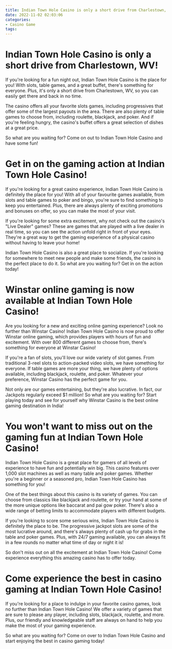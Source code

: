 ```yaml
---
title: Indian Town Hole Casino is only a short drive from Charlestown, WV!
date: 2022-11-02 02:03:06
categories:
- Casino Game
tags:
---
```



#  Indian Town Hole Casino is only a short drive from Charlestown, WV!

If you're looking for a fun night out, Indian Town Hole Casino is the place for you! With slots, table games, and a great buffet, there's something for everyone. Plus, it's only a short drive from Charlestown, WV, so you can easily get there and back in no time.

The casino offers all your favorite slots games, including progressives that offer some of the largest payouts in the area. There are also plenty of table games to choose from, including roulette, blackjack, and poker. And if you're feeling hungry, the casino's buffet offers a great selection of dishes at a great price.

So what are you waiting for? Come on out to Indian Town Hole Casino and have some fun!

#  Get in on the gaming action at Indian Town Hole Casino!

If you're looking for a great casino experience, Indian Town Hole Casino is definitely the place for you! With all of your favourite games available, from slots and table games to poker and bingo, you're sure to find something to keep you entertained. Plus, there are always plenty of exciting promotions and bonuses on offer, so you can make the most of your visit.

If you're looking for some extra excitement, why not check out the casino's "Live Dealer" games? These are games that are played with a live dealer in real time, so you can see the action unfold right in front of your eyes. They're a great way to get the gaming experience of a physical casino without having to leave your home!

Indian Town Hole Casino is also a great place to socialize. If you're looking for somewhere to meet new people and make some friends, the casino is the perfect place to do it. So what are you waiting for? Get in on the action today!

#  Winstar online gaming is now available at Indian Town Hole Casino!

Are you looking for a new and exciting online gaming experience? Look no further than Winstar Casino! Indian Town Hole Casino is now proud to offer Winstar online gaming, which provides players with hours of fun and excitement. With over 800 different games to choose from, there's something for everyone at Winstar Casino!

If you're a fan of slots, you'll love our wide variety of slot games. From traditional 3-reel slots to action-packed video slots, we have something for everyone. If table games are more your thing, we have plenty of options available, including blackjack, roulette, and poker. Whatever your preference, Winstar Casino has the perfect game for you.

Not only are our games entertaining, but they're also lucrative. In fact, our Jackpots regularly exceed $1 million! So what are you waiting for? Start playing today and see for yourself why Winstar Casino is the best online gaming destination in India!

#  You won't want to miss out on the gaming fun at Indian Town Hole Casino!

Indian Town Hole Casino is a great place for gamers of all levels of experience to have fun and potentially win big. This casino features over 1,000 slot machines as well as many table and poker games. Whether you're a beginner or a seasoned pro, Indian Town Hole Casino has something for you!

One of the best things about this casino is its variety of games. You can choose from classics like blackjack and roulette, or try your hand at some of the more unique options like baccarat and pai gow poker. There's also a wide range of betting limits to accommodate players with different budgets.

If you're looking to score some serious wins, Indian Town Hole Casino is definitely the place to be. The progressive jackpot slots are some of the most lucrative around, and there's always plenty of cash up for grabs in the table and poker games. Plus, with 24/7 gaming available, you can always fit in a few rounds no matter what time of day or night it is!

So don't miss out on all the excitement at Indian Town Hole Casino! Come experience everything this amazing casino has to offer today.

#  Come experience the best in casino gaming at Indian Town Hole Casino!

If you're looking for a place to indulge in your favorite casino games, look no further than Indian Town Hole Casino! We offer a variety of games that are sure to please any player, including slots, blackjack, roulette, and more. Plus, our friendly and knowledgeable staff are always on hand to help you make the most of your gaming experience.

So what are you waiting for? Come on over to Indian Town Hole Casino and start enjoying the best in casino gaming today!